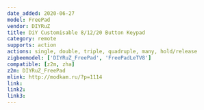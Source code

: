 ```yaml
---
date_added: 2020-06-27
model: FreePad
vendor: DIYRuZ
title: DiY Customisable 8/12/20 Button Keypad
category: remote
supports: action
actions: single, double, triple, quadruple, many, hold/release
zigbeemodel: ['DIYRuZ_FreePad', 'FreePadLeTV8']
compatible: [z2m, zha]
z2m: DIYRuZ_FreePad
mlink: http://modkam.ru/?p=1114
link: 
link2:  
link3: 
---
```

